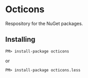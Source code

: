 # Octicons

Respository for the NuGet packages.

## Installing

`PM> install-package octicons`

or

`PM> install-package octicons.less`